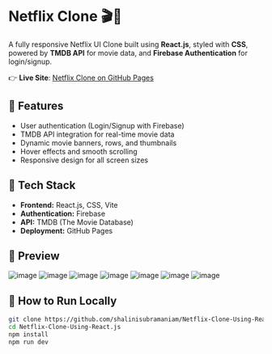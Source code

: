 # Netflix Clone 🎬🍿

A fully responsive Netflix UI Clone built using **React.js**, styled with **CSS**, powered by **TMDB API** for movie data, and **Firebase Authentication** for login/signup.

👉 **Live Site**: [Netflix Clone on GitHub Pages](https://shalinisubramaniam.github.io/Netflix-Clone-Using-React.js/)

## 🚀 Features
- User authentication (Login/Signup with Firebase)
- TMDB API integration for real-time movie data
- Dynamic movie banners, rows, and thumbnails
- Hover effects and smooth scrolling
- Responsive design for all screen sizes

## 🔧 Tech Stack
- **Frontend:** React.js, CSS, Vite
- **Authentication:** Firebase
- **API:** TMDB (The Movie Database)
- **Deployment:** GitHub Pages

## 📸 Preview

![image](https://github.com/user-attachments/assets/e02a53bf-205e-4e6e-9621-72577111acb2)
![image](https://github.com/user-attachments/assets/c9bf3427-329b-4fe4-9b27-9413e1b293dd)
![image](https://github.com/user-attachments/assets/0548ef0d-13bf-4a7b-b35b-216adfb85148)
![image](https://github.com/user-attachments/assets/72e9335d-db67-4d18-96f0-46a076b409b2)
![image](https://github.com/user-attachments/assets/5b097d25-9cf8-4a26-9e08-91a281617fe0)
![image](https://github.com/user-attachments/assets/ef0cc99c-0896-445a-bcb7-89d05000a6b2)
![image](https://github.com/user-attachments/assets/8e85263f-e399-444d-adee-ca00f9ee4577)


## 📁 How to Run Locally

```bash
git clone https://github.com/shalinisubramaniam/Netflix-Clone-Using-React.js.git
cd Netflix-Clone-Using-React.js
npm install
npm run dev
